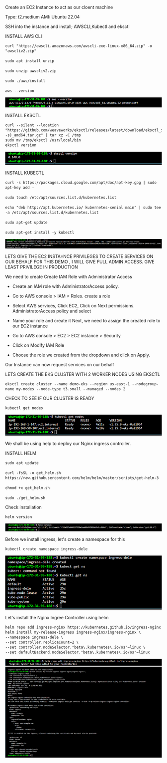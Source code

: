 Create an EC2 Instance to act as our cloent machine

Type: t2.medium
AMI: Ubuntu 22.04

SSH into the instance and install;
AWSCLI,Kubectl and eksctl

INSTALL AWS CLI
```
curl "https://awscli.amazonaws.com/awscli-exe-linux-x86_64.zip" -o "awscliv2.zip" 

sudo apt install unzip

sudo unzip awscliv2.zip  

sudo ./aws/install

aws --version
```
![awscli](./images/awscli.png)


INSTALL EKSCTL

```
curl --silent --location "https://github.com/weaveworks/eksctl/releases/latest/download/eksctl_$(uname -s)_amd64.tar.gz" | tar xz -C /tmp
sudo mv /tmp/eksctl /usr/local/bin
eksctl version
```
![eksctl](./images/eksctl.png)

INSTALL KUBECTL
```
curl -s https://packages.cloud.google.com/apt/doc/apt-key.gpg | sudo apt-key add -

sudo touch /etc/apt/sources.list.d/kubernetes.list

echo "deb http://apt.kubernetes.io/ kubernetes-xenial main" | sudo tee -a /etc/apt/sources.list.d/kubernetes.list

sudo apt-get update

sudo apt-get install -y kubectl

```
![kubectl](./images/kubectl.png)

LETS GIVE THE EC2 INSTA=NCE PRIVILEGES TO CREATE SERVICES ON OUR BEHALF
FOR THIS DEMO , I WILL GIVE FULL ADMIN ACCESS. GIVE LEAST PRIVILEGE IN PRODUCTION

We need to create Create IAM Role with Administrator Access
- Create an IAM role with AdministratorAccess policy.
- Go to AWS console > IAM > Roles. create a role
- Select AWS services, Click EC2, Click on Next permissions. AdministratorAccess policy and select
- Name your role and create it
Next, we need to assign the created role to our EC2 instance
- Go to AWS console > EC2 > EC2 instance > Security

- Click on Modify IAM Role

- Choose the role we created from the dropdown and click on Apply.

Our Instance can now request services on our behalf


LETS CREATE THE EKS CLUSTER WITH 2 WORKER NODES USING EKSCTL



```
eksctl create cluster --name demo-eks --region us-east-1 --nodegroup-name my-nodes --node-type t3.small --managed --nodes 2 
```
 CHECK TO SEE IF OUR CLUSTER IS READY

 ```
 kubectl get nodes
 ```
 ![kubectl get nodes](./images/kubectlgetnodesdefault.png)


We shall be using help to deploy our Nginx ingress controller.

INSTALL HELM

```
sudo apt update

curl -fsSL -o get_helm.sh https://raw.githubusercontent.com/helm/helm/master/scripts/get-helm-3

chmod +x get_helm.sh

sudo ./get_helm.sh
```
Check installation
```
helm version
```

![helm version](./images/helminstall.png)

Before we install ingress, let's create a namespace for this

```
kubectl create namespace ingress-dele
```
![createnamespaceingressdele](./images/createnamespace.png)

Let's install the Nginx Ingree Controller using helm
```
helm repo add ingress-nginx https://kubernetes.github.io/ingress-nginx 
helm install my-release-ingress ingress-nginx/ingress-nginx \
--namespace ingress-dele \
--set controller.replicaCount=2 \
--set controller.nodeSelector."beta\.kubernetes\.io/os"=linux \
--set defaultBackend.nodeSelector."beta\.kubernetes\.io/os"=linux 

```

![install nginx ingress](./images/ingressinstall0.png)
![install nginx ingress](./images/ingressinstall.png)